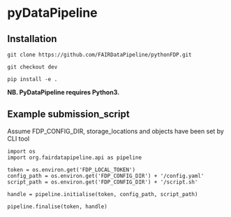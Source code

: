 # pyDataPipeline

## Installation

```
git clone https://github.com/FAIRDataPipeline/pythonFDP.git

git checkout dev

pip install -e .
```
**NB. PyDataPipeline requires Python3.**

## Example submission_script

Assume FDP_CONFIG_DIR, storage_locations and objects have been set by CLI tool

```
import os
import org.fairdatapipeline.api as pipeline

token = os.environ.get('FDP_LOCAL_TOKEN')
config_path = os.environ.get('FDP_CONFIG_DIR') + '/config.yaml'
script_path = os.environ.get('FDP_CONFIG_DIR') + '/script.sh'

handle = pipeline.initialise(token, config_path, script_path)

pipeline.finalise(token, handle)

```